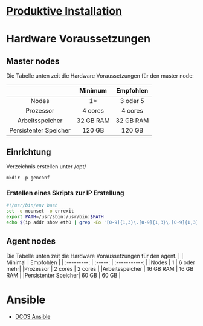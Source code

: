 # [Produktive Installation](https://docs.mesosphere.com/1.12/installing/production/deploying-dcos/installation/)

# Hardware Voraussetzungen

## Master nodes

Die Tabelle unten zeit die Hardware Voraussetzungen für den master node:

| |Minimum | Empfohlen |
| :---: | :---: | :---: |
|Nodes 	        | 1* |  3 oder 5 |
|Prozessor 	| 4 cores | 4 cores|
|Arbeitsspeicher | 32 GB RAM | 32 GB RAM| 
|Persistenter Speicher | 120 GB | 120 GB|

## Einrichtung 
Verzeichnis erstellen unter /opt/

`mkdir -p genconf`

### Erstellen eines Skripts zur IP Erstellung

```sh
#!/usr/bin/env bash
set -o nounset -o errexit
export PATH=/usr/sbin:/usr/bin:$PATH
echo $(ip addr show eth0 | grep -Eo '[0-9]{1,3}\.[0-9]{1,3}\.[0-9]{1,3}\.[0-9]{1,3}' | head -1)
```

## Agent nodes

Die Tabelle unten zeit die Hardware Voraussetzungen für den agent.
|	      | Minimal |   Empfohlen |
| :---------: | :-----: | :-----------: |
|Nodes 	      | 1       |    6 oder mehr|
|Prozessor    | 2 cores |    2 cores    |
|Arbeitsspeicher |  16 GB RAM  |   16 GB RAM |
|Persistenter Speicher| 60 GB |	  60 GB  |

# Ansible
* [DCOS Ansible](https://github.com/dcos/dcos-ansible)